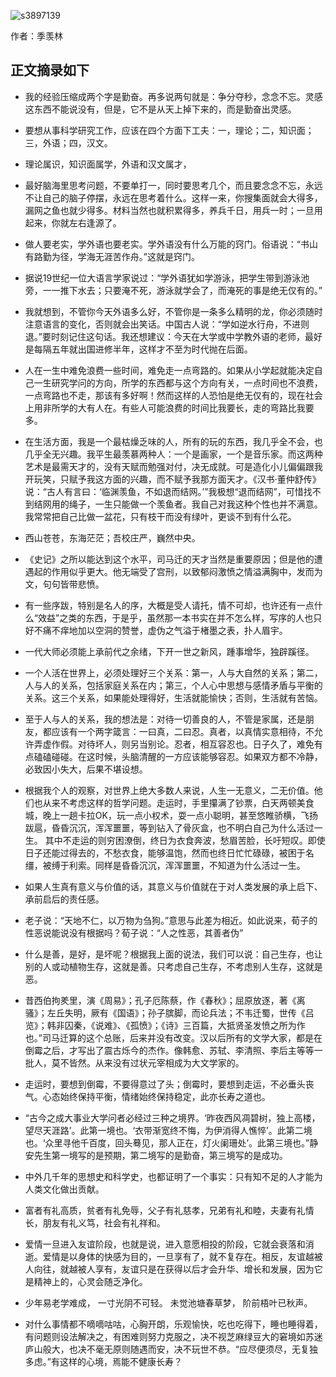 ![s3897139](http://oo5edb6t9.bkt.clouddn.com/s3897139.jpg)

作者：季羡林

## 正文摘录如下

* 我的经验压缩成两个字是勤奋。再多说两句就是：争分夺秒，念念不忘。灵感这东西不能说没有，但是，它不是从天上掉下来的，而是勤奋出灵感。

* 要想从事科学研究工作，应该在四个方面下工夫：一，理论；二，知识面；三，外语；四，汉文。

* 理论属识，知识面属学，外语和汉文属才，

* 最好脑海里思考问题，不要单打一，同时要思考几个，而且要念念不忘，永远不让自己的脑子停摆，永远在思考着什么。这样一来，你搜集面就会大得多，漏网之鱼也就少得多。材料当然也就积累得多，养兵千日，用兵一时；一旦用起来，你就左右逢源了。

* 做人要老实，学外语也要老实。学外语没有什么万能的窍门。俗语说：“书山有路勤为径，学海无涯苦作舟。”这就是窍门。

* 据说19世纪一位大语言学家说过：“学外语犹如学游泳，把学生带到游泳池旁，一一推下水去；只要淹不死，游泳就学会了，而淹死的事是绝无仅有的。”

* 我就想到，不管你今天外语多么好，不管你是一条多么精明的龙，你必须随时注意语言的变化，否则就会出笑话。中国古人说：“学如逆水行舟，不进则退。”要时刻记住这句话。我还想建议：今天在大学或中学教外语的老师，最好是每隔五年就出国进修半年，这样才不至为时代抛在后面。

* 人在一生中难免浪费一些时间，难免走一点弯路的。如果从小学起就能决定自己一生研究学问的方向，所学的东西都与这个方向有关，一点时间也不浪费，一点弯路也不走，那该有多好啊！然而这样的人恐怕是绝无仅有的，现在社会上用非所学的大有人在。有些人可能浪费的时间比我要长，走的弯路比我要多。

* 在生活方面，我是一个最枯燥乏味的人，所有的玩的东西，我几乎全不会，也几乎全无兴趣。我平生最羡慕两种人：一个是画家，一个是音乐家。而这两种艺术是最需天才的，没有天赋而勉强对付，决无成就。可是造化小儿偏偏跟我开玩笑，只赋予我这方面的兴趣，而不赋予我那方面天才。《汉书·董仲舒传》说：“古人有言曰：‘临渊羡鱼，不如退而结网。’”我极想“退而结网”，可惜找不到结网用的绳子，一生只能做一个羡鱼者。我自己对我这种个性也并不满意。我常常把自己比做一盆花，只有枝干而没有绿叶，更谈不到有什么花。

* 西山苍苍，东海茫茫；吾校庄严，巍然中央。

* 《史记》之所以能达到这个水平，司马迁的天才当然是重要原因；但是他的遭遇起的作用似乎更大。他无端受了宫刑，以致郁闷激愤之情溢满胸中，发而为文，句句皆带悲愤。

* 有一些序跋，特别是名人的序，大概是受人请托，情不可却，也许还有一点什么“效益”之类的东西，于是乎，虽然那一本书实在并不怎么样，写序的人也只好不痛不痒地加以空洞的赞誉，虚伪之气溢于楮墨之表，扑人眉宇。

* 一代大师必须能上承前代之余绪，下开一世之新风，踵事增华，独辟蹊径。

* 一个人活在世界上，必须处理好三个关系：第一，人与大自然的关系；第二，人与人的关系，包括家庭关系在内；第三，个人心中思想与感情矛盾与平衡的关系。这三个关系，如果能处理得好，生活就能愉快；否则，生活就有苦恼。

* 至于人与人的关系，我的想法是：对待一切善良的人，不管是家属，还是朋友，都应该有一个两字箴言：一曰真，二曰忍。真者，以真情实意相待，不允许弄虚作假。对待坏人，则另当别论。忍者，相互容忍也。日子久了，难免有点磕磕碰碰。在这时候，头脑清醒的一方应该能够容忍。如果双方都不冷静，必致因小失大，后果不堪设想。

* 根据我个人的观察，对世界上绝大多数人来说，人生一无意义，二无价值。他们也从来不考虑这样的哲学问题。走运时，手里攥满了钞票，白天两顿美食城，晚上一趟卡拉OK，玩一点小权术，耍一点小聪明，甚至悠睢骄横，飞扬跋扈，昏昏沉沉，浑浑噩噩，等到钻入了骨灰盒，也不明白自己为什么活过一生。 其中不走运的则穷困潦倒，终日为衣食奔波，愁眉苦脸，长吁短叹。即使日子还能过得去的，不愁衣食，能够温饱，然而也终日忙忙碌碌，被困于名缰，被缚于利索。同样是昏昏沉沉，浑浑噩噩，不知道为什么活过一生。

* 如果人生真有意义与价值的话，其意义与价值就在于对人类发展的承上启下、承前启后的责任感。

* 老子说：“天地不仁，以万物为刍狗。”意思与此差为相近。如此说来，荀子的性恶说能说没有根据吗？荀子说：“人之性恶，其善者伪”

* 什么是善，是好，是坏呢？根据我上面的说法，我们可以说：自己生存，也让别的人或动植物生存，这就是善。只考虑自己生存，不考虑别人生存，这就是恶。

* 昔西伯拘羑里，演《周易》；孔子厄陈蔡，作《春秋》；屈原放逐，著《离骚》；左丘失明，厥有《国语》；孙子膑脚，而论兵法；不韦迁蜀，世传《吕览》；韩非囚秦，《说难》、《孤愤》；《诗》三百篇，大抵贤圣发愤之所为作也。”司马迁算的这个总账，后来并没有改变。汉以后所有的文学大家，都是在倒霉之后，才写出了震古烁今的杰作。像韩愈、苏轼、李清照、李后主等等一批人，莫不皆然。从来没有过状元宰相成为大文学家的。

* 走运时，要想到倒霉，不要得意过了头；倒霉时，要想到走运，不必垂头丧气。心态始终保持平衡，情绪始终保持稳定，此亦长寿之道也。

* “古今之成大事业大学问者必经过三种之境界。‘昨夜西风凋碧树，独上高楼，望尽天涯路’。此第一境也。‘衣带渐宽终不悔，为伊消得人憔悴’。此第二境也。‘众里寻他千百度，回头蓦见，那人正在，灯火阑珊处’。此第三境也。”静安先生第一境写的是预期，第二境写的是勤奋，第三境写的是成功。

* 中外几千年的思想史和科学史，也都证明了一个事实：只有知不足的人才能为人类文化做出贡献。

* 富者有礼高质，贫者有礼免辱，父子有礼慈孝，兄弟有礼和睦，夫妻有礼情长，朋友有礼义笃，社会有礼祥和。

* 爱情一旦进入友谊阶段，也就是说，进入意愿相投的阶段，它就会衰落和消逝。爱情是以身体的快感为目的，一旦享有了，就不复存在。相反，友谊越被人向往，就越被人享有，友谊只是在获得以后才会升华、增长和发展，因为它是精神上的，心灵会随乏净化。

* 少年易老学难成， 一寸光阴不可轻。 未觉池塘春草梦， 阶前梧叶已秋声。

* 对什么事情都不嘀嘀咕咕，心胸开朗，乐观愉快，吃也吃得下，睡也睡得着，有问题则设法解决之，有困难则努力克服之，决不视芝麻绿豆大的窘境如苏迷庐山般大，也决不毫无原则随遇而安，决不玩世不恭。“应尽便须尽，无复独多虑。”有这样的心境，焉能不健康长寿？

